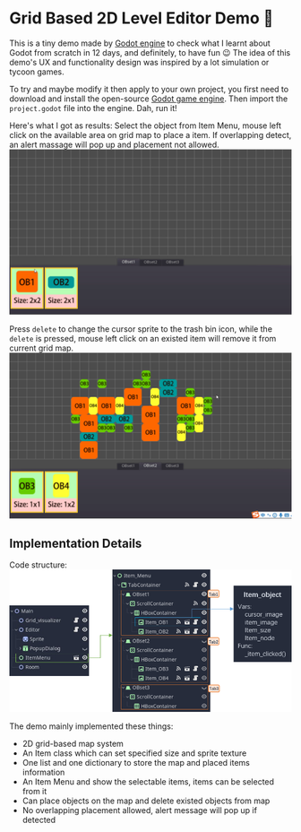 # Grid Based 2D Level Editor Demo :space_invader:

This is a tiny demo made by [Godot engine](https://godotengine.org/) to check what I learnt about Godot from scratch in 12 days, and definitely, to have fun :wink: The idea of this demo's UX and functionality design was inspired by a lot simulation or tycoon games.

To try and maybe modify it then apply to your own project, you first need to download and install the open-source [Godot game engine](https://godotengine.org/download/windows). Then import the `project.godot` file into the engine. Dah, run it!

Here's what I got as results:
Select the object from Item Menu, mouse left click on the available area on grid map to place a item. If overlapping detect, an alert massage will pop up and placement not allowed.
![results showcase 01](https://github.com/yukihuyt/Grid_based_level_editor/blob/master/doc_resources/001.gif)

Press `delete` to change the cursor sprite to the trash bin icon, while the `delete` is pressed, mouse left click on an existed item will remove it from current grid map.
![results showcase 02](https://github.com/yukihuyt/Grid_based_level_editor/blob/master/doc_resources/002.gif)



## Implementation Details
Code structure:
![code structure](https://github.com/yukihuyt/Grid_based_level_editor/blob/master/doc_resources/structure1.png)

The demo mainly implemented these things:
* 2D grid-based map system
* An Item class which can set specified size and sprite texture
* One list and one dictionary to store the map and placed items information
* An Item Menu and show the selectable items, items can be selected from it
* Can place objects on the map and delete existed objects from map
* No overlapping placement allowed, alert message will pop up if detected
